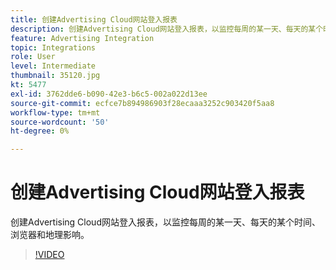 ```yaml
---
title: 创建Advertising Cloud网站登入报表
description: 创建Advertising Cloud网站登入报表，以监控每周的某一天、每天的某个时间、浏览器和地理影响。
feature: Advertising Integration
topic: Integrations
role: User
level: Intermediate
thumbnail: 35120.jpg
kt: 5477
exl-id: 3762dde6-b090-42e3-b6c5-002a022d13ee
source-git-commit: ecfce7b894986903f28ecaaa3252c903420f5aa8
workflow-type: tm+mt
source-wordcount: '50'
ht-degree: 0%

---
```


# 创建Advertising Cloud网站登入报表

创建Advertising Cloud网站登入报表，以监控每周的某一天、每天的某个时间、浏览器和地理影响。

>[!VIDEO](https://video.tv.adobe.com/v/35120/?quality=12&learn=on)
